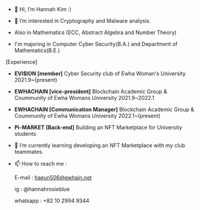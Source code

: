 - 👋 Hi, I’m Hannah Kim :)
- 👀 I’m interested in Cryptography and Malware analysis.
-   
     Also in Mathematics (ECC, Abstract Algebra and Number Theory) 

 - I'm majoring in Computer Cyber Security(B.A.) and Department of Mathematics(B.E.)


[Experience]

- **EVI$ION [member]** Cyber Security club of Ewha Woman's University 2021.9~(present)
- **EWHACHAIN [vice-president]** Blockchain Academic Group & Coummunity of Ewha Womans University 2021.9~2022.1
- **EWHACHAIN [Communication Manager]** Blockchain Academic Group & Coummunity of Ewha Womans University 2022.1~(present)
- **Pi-MARKET [Back-end]** Building an NFT Marketplace for University students


- 🌱 I’m currently learning developing an NFT Marketplace with my club teammates. 
- 📫 How to reach me : 
  
   E-mail : haeun506@ewhain.net
 
   ig : @hannahrosieblue
 
   whatsapp : +82 10 2994 9344
  

<!---
rosieposiess/rosieposiess is a ✨ special ✨ repository because its `README.md` (this file) appears on your GitHub profile.
You can click the Preview link to take a look at your changes.
- 💞️ I’m looking to collaborate on ...
--->

